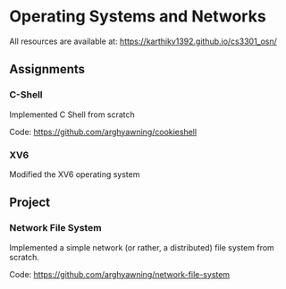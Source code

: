 # Operating Systems and Networks

All resources are available at: https://karthikv1392.github.io/cs3301_osn/

## Assignments

### C-Shell

Implemented C Shell from scratch

Code: https://github.com/arghyawning/cookieshell

### XV6

Modified the XV6 operating system

## Project

### Network File System

Implemented a simple network (or rather, a distributed) file system from scratch.

Code: https://github.com/arghyawning/network-file-system
